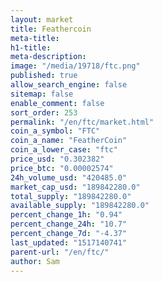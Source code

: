 ```yaml
---
layout: market
title: Feathercoin
meta-title: 
h1-title: 
meta-description: 
image: "/media/19718/ftc.png"
published: true
allow_search_engine: false
sitemap: false
enable_comment: false
sort_order: 253
permalink: "/en/ftc/market.html"
coin_a_symbol: "FTC"
coin_a_name: "FeatherCoin"
coin_a_lower_case: "ftc"
price_usd: "0.302382"
price_btc: "0.00002574"
24h_volume_usd: "420485.0"
market_cap_usd: "189842280.0"
total_supply: "189842280.0"
available_supply: "189842280.0"
percent_change_1h: "0.94"
percent_change_24h: "10.7"
percent_change_7d: "-4.37"
last_updated: "1517140741"
parent-url: "/en/ftc/"
author: Sam
---
```


